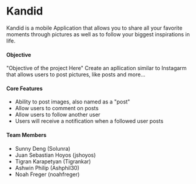 ﻿# Kandid
 Kandid is a mobile Application that allows you to share all your favorite moments through pictures as well as to follow your biggest inspirations in life.
  
#### Objective
 "Objective of the project Here"
 Create an apllication similar to Instagarm that allows users to post pictures, like posts and more...
 
#### Core Features
 * Ability to post images, also named as a "post"
 * Allow users to comment on posts
 * Allow users to follow another user
 * Users will receive a notification when a followed user posts
 
 #### Team Members
  * Sunny Deng (Solunra)
  * Juan Sebastian Hoyos (jshoyos)
  * Tigran Karapetyan (Tigrankar)
  * Ashwin Philip (Ashphil30)
  * Noah Freger (noahfreger)
